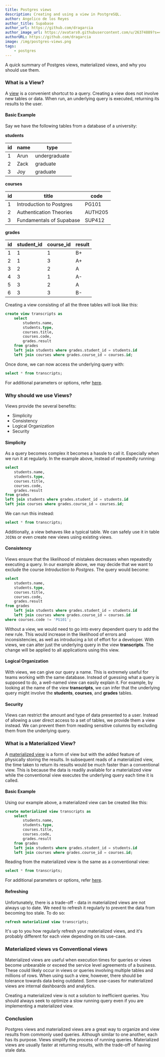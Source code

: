 ```yaml
---
title: Postgres views
description: Creating and using a view in PostgreSQL.
author: Angelico de los Reyes
author_title: Supabase
author_url: https://github.com/dragarcia
author_image_url: https://avatars0.githubusercontent.com/u/26374889?s=400&u=f5e35e9b47a50fa2b4d8c4bb96babd921071bcf1&v=4
authorURL: https://github.com/dragarcia
image: /img/postgres-views.png
tags: 
    - postgres
---
```


A quick summary of Postgres views, materialized views, and why you should use them.

<!--truncate-->

### What is a View?

A [view](https://www.postgresql.org/docs/12/sql-createview.html) is a convenient shortcut to a query. Creating a view does not involve new tables or data. When run, an underlying query is executed, returning its results to the user.

#### Basic Example

Say we have the following tables from a database of a university:

**students**

| id | name | type |
|-|-|-|
| 1 | Arun | undergraduate |
| 2 | Zack | graduate |
| 3 | Joy | graduate |

**courses**

| id | title | code |
|-|-|-|
| 1 | Introduction to Postgres | PG101 |
| 2 | Authentication Theories | AUTH205 |
| 3 | Fundamentals of Supabase | SUP412 |

**grades**

| id | student_id | course_id | result |
|-|-|-|-|
| 1 | 1 | 1 | B+ |
| 2 | 1 | 3 | A+ |
| 3 | 2 | 2 | A |
| 4 | 3 | 1 | A- |
| 5 | 3 | 2 | A |
| 6 | 3 | 3 | B- |

Creating a view consisting of all the three tables will look like this:

```sql
create view transcripts as
    select
        students.name,
        students.type,
        courses.title,
        courses.code,
        grades.result
    from grades
    left join students where grades.student_id = students.id
    left join courses where grades.course_id = courses.id;
```

Once done, we can now access the underlying query with:

```sql
select * from transcripts;
```

For additional parameters or options, refer [here](https://www.postgresql.org/docs/12/sql-createview.html#:~:text=parameters).

### Why should we use Views?

Views provide the several benefits:

- Simplicity
- Consistency
- Logical Organization
- Security

#### Simplicity
As a query becomes complex it becomes a hassle to call it. Especially when we run it at regularly. In the example above, instead of repeatedly running:

```sql
select
    students.name,
    students.type,
    courses.title,
    courses.code,
    grades.result
from grades
left join students where grades.student_id = students.id
left join courses where grades.course_id = courses.id;
```

We can run this instead:
```sql
select * from transcripts;
```

Additionally, a view behaves like a typical table. We can safely use it in table `JOIN`s or even create new views using existing views.

#### Consistency
Views ensure that the likelihood of mistakes decreases when repeatedly executing a query. In our example above, we may decide that we want to exclude the course *Introduction to Postgres*. The query would become:
```sql
select
    students.name,
    students.type,
    courses.title,
    courses.code,
    grades.result
from grades
    left join students where grades.student_id = students.id
    left join courses where grades.course_id = courses.id
where courses.code != 'PG101';
```

Without a view, we would need to go into every dependent query to add the new rule. This would increase in the likelihood of errors and inconsistencies, as well as introducing a lot of effort for a developer. With views, we can alter just the underlying query in the view **transcripts**. The change will be applied to all applications using this view.

#### Logical Organization
With views, we can give our query a name. This is extremely useful for teams working with the same database. Instead of guessing what a query is supposed to do, a well-named view can easily explain it. For example, by looking at the name of the view **transcripts**, we can infer that the underlying query might involve the **students**, **courses**, and **grades** tables.

#### Security
Views can restrict the amount and type of data presented to a user. Instead of allowing a user direct access to a set of tables, we provide them a view instead. We can prevent them from reading sensitive columns by excluding them from the underlying query.

### What is a Materialized View?
A [materialized view](https://www.postgresql.org/docs/12/rules-materializedviews.html) is a form of view but with the added feature of physically storing the results. In subsequent reads of a materialized view, the time taken to return its results would be much faster than a conventional view. This is because the data is readily available for a materialized view while the conventional view executes the underlying query each time it is called.


#### Basic Example
Using our example above, a materialized view can be created like this:
```sql
create materialized view transcripts as
    select
        students.name,
        students.type,
        courses.title,
        courses.code,
        grades.result
    from grades
    left join students where grades.student_id = students.id
    left join courses where grades.course_id = courses.id;
```

Reading from the materialized view is the same as a conventional view:
```sql
select * from transcripts;
```

For additional parameters or options, refer [here](https://www.postgresql.org/docs/12/sql-creatematerializedview.html#:~:text=parameters).

#### Refreshing
Unfortunately, there is a trade-off - data in materialized views are not always up to date. We need to refresh it regularly to prevent the data from becoming too stale. To do so:

```sql
refresh materialized view transcripts;
```

It's up to you how regularly refresh your materialized views, and it's probably different for each view depending on its use-case.

### Materialized views vs Conventional views

Materialized views are useful when execution times for queries or views become unbearable or exceed the service level agreements of a business. These could likely occur in views or queries involving multiple tables and millions of rows. When using such a view, however, there should be tolerance towards data being outdated. Some use-cases for materialized views are internal dashboards and analytics.

Creating a materialized view is not a solution to inefficient queries. You should always seek to optimize a slow running query even if you are implementing a materialized view.

### Conclusion

Postgres views and materialized views are a great way to organize and view results from commonly used queries. Although similar to one another, each has its purpose. Views simplify the process of running queries. Materialized views are usually faster at returning results, with the trade-off of having stale data.